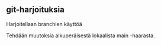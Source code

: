 ## git-harjoituksia

Harjoitellaan branchien käyttöä

Tehdään muutoksia alkuperäisestä lokaalista main -haarasta.

